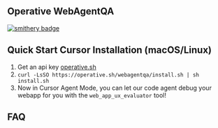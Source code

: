 ## Operative WebAgentQA 
[![smithery badge](https://smithery.ai/badge/@Operative-Sh/web-agent-qa)](https://smithery.ai/server/@Operative-Sh/web-agent-qa)

## Quick Start Cursor Installation (macOS/Linux) 
1. Get an api key [operative.sh](https://www.operative.sh) 
2. ```curl -LsSO https://operative.sh/webagentqa/install.sh | sh install.sh```
3. Now in Cursor Agent Mode, you can let our code agent debug your webapp for you with the `web_app_ux_evaluator` tool!

## FAQ 
